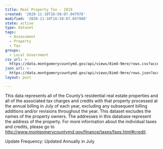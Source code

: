 ```yaml
---
title: Real Property Tax - 2019
created: '2020-11-10T16:58:07.047978'
modified: '2020-11-10T16:58:07.047988'
state: active
type: dataset
tags:
  - Assessment
  - Property
  - Tax
groups:
  - Local Government
csv_url: >-
  https://data.montgomerycountymd.gov/api/views/8imd-9mre/rows.csv?accessType=DOWNLOAD
json_url: >-
  https://data.montgomerycountymd.gov/api/views/8imd-9mre/rows.json?accessType=DOWNLOAD
layout: post

---
```

This data represents all of the County’s residential real estate properties and all of the associated tax charges and credits with that property processed at the annual billing in July of each year, excluding any subsequent billing additions and/or revisions throughout the year. This dataset excludes the names of the property owners. The addresses in this database represent the address of the property. For more information about the individual taxes and credits, please go to http://www.montgomerycountymd.gov/finance/taxes/faqs.html#credit. 

Update Frequency: Updated Annually in July
